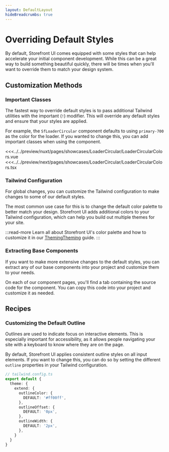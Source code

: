 ```yaml
---
layout: DefaultLayout
hideBreadcrumbs: true
---
```


# Overriding Default Styles

By default, Storefront UI comes equipped with some styles that can help accelerate your initial component development. While this can be a great way to build something beautiful quickly, there will be times when you'll want to override them to match your design system.

## Customization Methods

### Important Classes

The fastest way to override default styles is to pass additional Tailwind utilities with the important (`!`) modifier. This will override any default styles and ensure that your styles are applied.

For example, the `SfLoaderCircular` component defaults to using `primary-700` as the color for the loader. If you wanted to change this, you can add important classes when using the component.

<Showcase showcase-name="LoaderCircular/LoaderCircularColors" :show-source="false">
</Showcase>

<SourceCode>
<!-- vue -->
<<<../../preview/nuxt/pages/showcases/LoaderCircular/LoaderCircularColors.vue
<!-- end vue -->
<!-- react -->
<<<../../preview/next/pages/showcases/LoaderCircular/LoaderCircularColors.tsx
<!-- end react -->
</SourceCode>



### Tailwind Configuration

For global changes, you can customize the Tailwind configuration to make changes to some of our default styles.

The most common use case for this is to change the default color palette to better match your design. Storefront UI adds additional colors to your Tailwind configuration, which can help you build out multiple themes for your site.

:::read-more
Learn all about Storefront UI's color palette and how to customize it in our <!-- react -->[Theming](/react/customization/theming)<!-- end react --><!-- vue -->[Theming](/vue/customization/theming)<!-- end vue -->  guide.
:::


### Extracting Base Components

If you want to make more extensive changes to the default styles, you can extract any of our base components into your project and customize them to your needs. 

On each of our component pages, you'll find a tab containing the source code for the component. You can copy this code into your project and customize it as needed.

## Recipes

### Customizing the Default Outline

Outlines are used to indicate focus on interactive elements. This is especially important for accessibility, as it allows people navigating your site with a keyboard to know where they are on the page.

By default, Storefront UI applies consistent outline styles on all input elements. If you want to change this, you can do so by setting the different `outline` properties in your Tailwind configuration.

```ts
// tailwind.config.ts
export default {
  theme: {
    extend: {
      outlineColor: {
        DEFAULT: '#ff00ff', 
      },
      outlineOffset: {
        DEFAULT: '0px',
      },
      outlineWidth: {
        DEFAULT: '2px',
      },
    }
  }
}
```